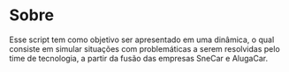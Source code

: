 # Sobre
Esse script tem como objetivo ser apresentado em uma dinâmica,
o qual consiste em simular situações com problemáticas a serem resolvidas pelo time de tecnologia, a partir da fusão das empresas SneCar e AlugaCar.
